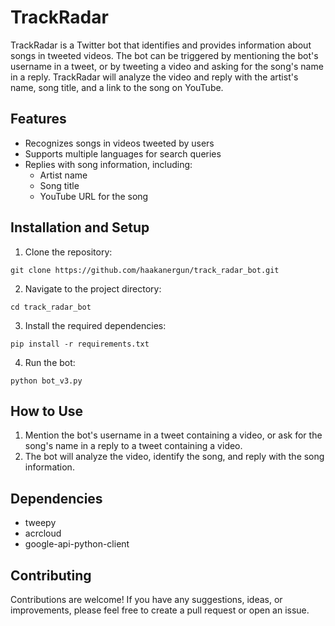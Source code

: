 # TrackRadar

TrackRadar is a Twitter bot that identifies and provides information about songs in tweeted videos. The bot can be triggered by mentioning the bot's username in a tweet, or by tweeting a video and asking for the song's name in a reply. TrackRadar will analyze the video and reply with the artist's name, song title, and a link to the song on YouTube.

## Features

- Recognizes songs in videos tweeted by users
- Supports multiple languages for search queries
- Replies with song information, including:
    - Artist name
    - Song title
    - YouTube URL for the song

## Installation and Setup

1. Clone the repository:

```
git clone https://github.com/haakanergun/track_radar_bot.git
```

2. Navigate to the project directory:

```
cd track_radar_bot
```

3. Install the required dependencies:

```
pip install -r requirements.txt
```

4. Run the bot:
```
python bot_v3.py
```


## How to Use

1. Mention the bot's username in a tweet containing a video, or ask for the song's name in a reply to a tweet containing a video.
2. The bot will analyze the video, identify the song, and reply with the song information.


## Dependencies

- tweepy
- acrcloud
- google-api-python-client


## Contributing

Contributions are welcome! If you have any suggestions, ideas, or improvements, please feel free to create a pull request or open an issue.



